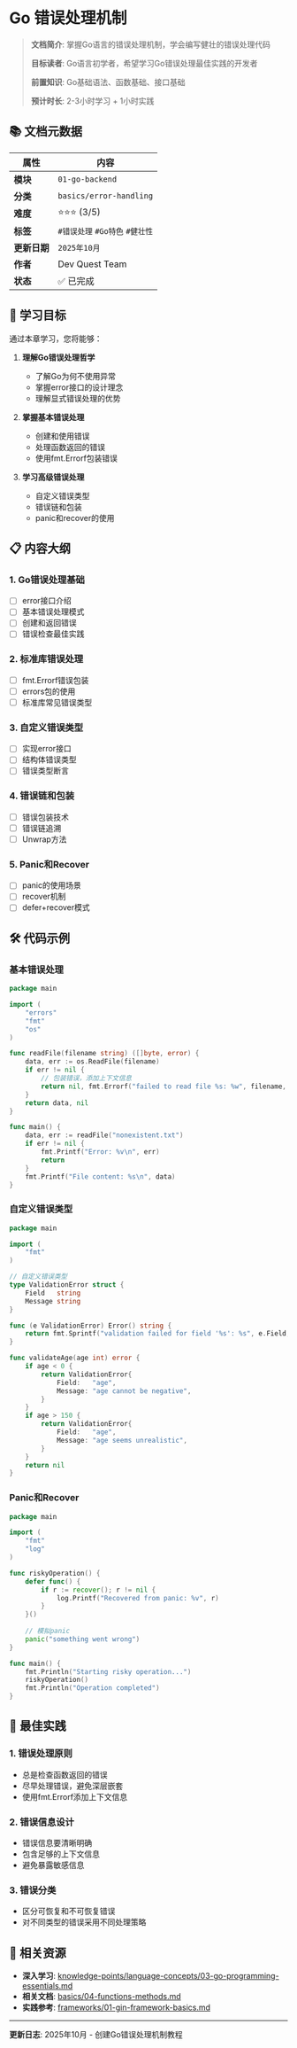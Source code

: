 # Go 错误处理机制

> **文档简介**: 掌握Go语言的错误处理机制，学会编写健壮的错误处理代码
>
> **目标读者**: Go语言初学者，希望学习Go错误处理最佳实践的开发者
>
> **前置知识**: Go基础语法、函数基础、接口基础
>
> **预计时长**: 2-3小时学习 + 1小时实践

## 📚 文档元数据

| 属性 | 内容 |
|------|------|
| **模块** | `01-go-backend` |
| **分类** | `basics/error-handling` |
| **难度** | ⭐⭐⭐ (3/5) |
| **标签** | `#错误处理` `#Go特色` `#健壮性` |
| **更新日期** | `2025年10月` |
| **作者** | Dev Quest Team |
| **状态** | ✅ 已完成 |

## 🎯 学习目标

通过本章学习，您将能够：

1. **理解Go错误处理哲学**
   - 了解Go为何不使用异常
   - 掌握error接口的设计理念
   - 理解显式错误处理的优势

2. **掌握基本错误处理**
   - 创建和使用错误
   - 处理函数返回的错误
   - 使用fmt.Errorf包装错误

3. **学习高级错误处理**
   - 自定义错误类型
   - 错误链和包装
   - panic和recover的使用

## 📋 内容大纲

### 1. Go错误处理基础
- [ ] error接口介绍
- [ ] 基本错误处理模式
- [ ] 创建和返回错误
- [ ] 错误检查最佳实践

### 2. 标准库错误处理
- [ ] fmt.Errorf错误包装
- [ ] errors包的使用
- [ ] 标准库常见错误类型

### 3. 自定义错误类型
- [ ] 实现error接口
- [ ] 结构体错误类型
- [ ] 错误类型断言

### 4. 错误链和包装
- [ ] 错误包装技术
- [ ] 错误链追溯
- [ ] Unwrap方法

### 5. Panic和Recover
- [ ] panic的使用场景
- [ ] recover机制
- [ ] defer+recover模式

## 🛠️ 代码示例

### 基本错误处理
```go
package main

import (
    "errors"
    "fmt"
    "os"
)

func readFile(filename string) ([]byte, error) {
    data, err := os.ReadFile(filename)
    if err != nil {
        // 包装错误，添加上下文信息
        return nil, fmt.Errorf("failed to read file %s: %w", filename, err)
    }
    return data, nil
}

func main() {
    data, err := readFile("nonexistent.txt")
    if err != nil {
        fmt.Printf("Error: %v\n", err)
        return
    }
    fmt.Printf("File content: %s\n", data)
}
```

### 自定义错误类型
```go
package main

import (
    "fmt"
)

// 自定义错误类型
type ValidationError struct {
    Field   string
    Message string
}

func (e ValidationError) Error() string {
    return fmt.Sprintf("validation failed for field '%s': %s", e.Field, e.Message)
}

func validateAge(age int) error {
    if age < 0 {
        return ValidationError{
            Field:   "age",
            Message: "age cannot be negative",
        }
    }
    if age > 150 {
        return ValidationError{
            Field:   "age",
            Message: "age seems unrealistic",
        }
    }
    return nil
}
```

### Panic和Recover
```go
package main

import (
    "fmt"
    "log"
)

func riskyOperation() {
    defer func() {
        if r := recover(); r != nil {
            log.Printf("Recovered from panic: %v", r)
        }
    }()
    
    // 模拟panic
    panic("something went wrong")
}

func main() {
    fmt.Println("Starting risky operation...")
    riskyOperation()
    fmt.Println("Operation completed")
}
```

## 🎯 最佳实践

### 1. 错误处理原则
- 总是检查函数返回的错误
- 尽早处理错误，避免深层嵌套
- 使用fmt.Errorf添加上下文信息

### 2. 错误信息设计
- 错误信息要清晰明确
- 包含足够的上下文信息
- 避免暴露敏感信息

### 3. 错误分类
- 区分可恢复和不可恢复错误
- 对不同类型的错误采用不同处理策略

## 🔗 相关资源

- **深入学习**: [knowledge-points/language-concepts/03-go-programming-essentials.md](../knowledge-points/language-concepts/03-go-programming-essentials.md)
- **相关文档**: [basics/04-functions-methods.md](04-functions-methods.md)
- **实践参考**: [frameworks/01-gin-framework-basics.md](../frameworks/01-gin-framework-basics.md)

---

**更新日志**: 2025年10月 - 创建Go错误处理机制教程
